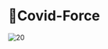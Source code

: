 #  🦠Covid-Force
![20](https://user-images.githubusercontent.com/87545330/159160916-c3155ff2-54f3-4c3f-adb6-51a35d9a0317.png)

